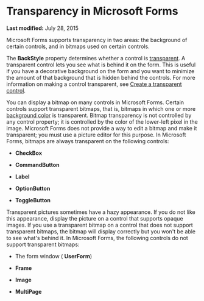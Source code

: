 
# Transparency in Microsoft Forms

 **Last modified:** July 28, 2015

Microsoft Forms supports transparency in two areas: the background of certain controls, and in bitmaps used on certain controls.

The  **BackStyle** property determines whether a control is [transparent](7ce2c60f-29fb-96e2-2516-73c99a6e7cff.md). A transparent control lets you see what is behind it on the form. This is useful if you have a decorative background on the form and you want to minimize the amount of that background that is hidden behind the controls. For more information on making a control transparent, see  [Create a transparent control](6c78b9fd-8750-4492-4e19-2e62bbde7f2c.md).

You can display a bitmap on many controls in Microsoft Forms. Certain controls support transparent bitmaps, that is, bitmaps in which one or more  [background color](7ce2c60f-29fb-96e2-2516-73c99a6e7cff.md) is transparent. Bitmap transparency is not controlled by any control property; it is controlled by the color of the lower-left pixel in the image. Microsoft Forms does not provide a way to edit a bitmap and make it transparent; you must use a picture editor for this purpose.
In Microsoft Forms, bitmaps are always transparent on the following controls:


-  **CheckBox**
    
-  **CommandButton**
    
-  **Label**
    
-  **OptionButton**
    
-  **ToggleButton**
    

Transparent pictures sometimes have a hazy appearance. If you do not like this appearance, display the picture on a control that supports opaque images.
If you use a transparent bitmap on a control that does not support transparent bitmaps, the bitmap will display correctly but you won't be able to see what's behind it. In Microsoft Forms, the following controls do not support transparent bitmaps:


- The form window ( **UserForm**)
    
-  **Frame**
    
-  **Image**
    
-  **MultiPage**
    

